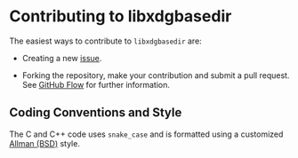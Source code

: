 Contributing to libxdgbasedir
=============================

The easiest ways to contribute to `libxdgbasedir` are:

  * Creating a new [issue].

  * Forking the repository, make your contribution and submit a pull request.
    See [GitHub Flow][github-flow] for further information.

[issue]: https://github.com/emcrisostomo/libxdgbasedir/issues/new

Coding Conventions and Style
----------------------------

The C and C++ code uses `snake_case` and is formatted using a
customized [Allman (BSD)][allman] style.

[allman]: https://en.wikipedia.org/wiki/Indent_style#Allman_style
[github-flow]: https://help.github.com/articles/github-flow/